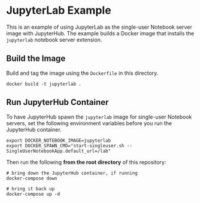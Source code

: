 # JupyterLab Example

This is an example of using JupyterLab as the single-user Notebook server image with JupyterHub.  The example builds a Docker image that installs the `jupyterlab` notebook server extension.

## Build the Image

Build and tag the image using the `Dockerfile` in this directory.

```
docker build -t jupyterlab .
```

## Run JupyterHub Container

To have JupyterHub spawn the `jupyterlab` image for single-user Notebook
servers, set the following environment variables before you run the JupyterHub container.

```
export DOCKER_NOTEBOOK_IMAGE=jupyterlab
export DOCKER_SPAWN_CMD="start-singleuser.sh --SingleUserNotebookApp.default_url=/lab"
```

Then run the following **from the root directory** of this repository:

```
# bring down the JupyterHub container, if running
docker-compose down

# bring it back up
docker-compose up -d
```
